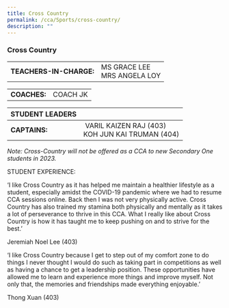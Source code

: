 ```yaml
---
title: Cross Country
permalink: /cca/Sports/cross-country/
description: ""
---
```


### Cross Country

|  	|  	|
|---	|---	|
| **TEACHERS-IN-CHARGE:** 	| MS GRACE LEE <br>MRS ANGELA LOY 	|

|  	|  	|
|---	|---	|
| **COACHES:** 	| COACH JK<br> 	|

| STUDENT LEADERS 	|  	|
|---	|---	|
| **CAPTAINS:** 	|  VARIL KAIZEN RAJ (403)<br>KOH JUN KAI TRUMAN (404)|

*Note: Cross-Country will not be offered as a CCA to new Secondary One students in 2023.*



STUDENT EXPERIENCE: 

  

‘I like Cross Country as it has helped me maintain a healthier lifestyle as a student, especially amidst the COVID-19 pandemic where we had to resume CCA sessions online. Back then I was not very physically active. Cross Country has also trained my stamina both physically and mentally as it takes a lot of perseverance to thrive in this CCA. What I really like about Cross Country is how it has taught me to keep pushing on and to strive for the best.’

Jeremiah Noel Lee (403)


‘I like Cross Country because I get to step out of my comfort zone to do things I never thought I would do such as taking part in competitions as well as having a chance to get a leadership position. These opportunities have allowed me to learn and experience more things and improve myself. Not only that, the memories and friendships made everything enjoyable.’

Thong Xuan (403)

